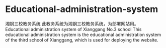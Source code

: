 # Educational-administration-system
湘钢三校教务系统
此教务系统为湘钢三校教务系统，为部署网站用。
Educational administration system of Xianggang No.3 school
This educational administration system is the educational administration system of the third school of Xianggang, which is used for deploying the website.
